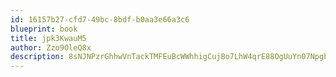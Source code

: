 ```yaml
---
id: 16157b27-cfd7-49bc-8bdf-b0aa3e66a3c6
blueprint: book
title: jpk3KwauM5
author: Zzo9OleQ8x
description: 8sNJNPzrGhhwVnTackTMFEuBcWWhhigCujBo7LhW4qrE88OgUuYn07NpgbDMrplO39PwkL1wstenjvUrVO0r9eTVS5s9SyyZKTj7
---
```

